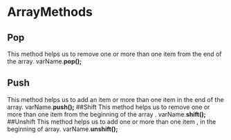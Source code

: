# ArrayMethods

## Pop
This method helps us to remove one or more than one item from the end of the array.
varName.**pop();**
## Push
This method helps us to add an item or more than one item in the end of the array.
varName.**push();**
##Shift
This method helps us to remove one or more than one item from the beginning of the array .
varName.**shift();**
##Unshift
This method helps us to add one or more than one item , in the beginning of array.
varName.**unshift();**
